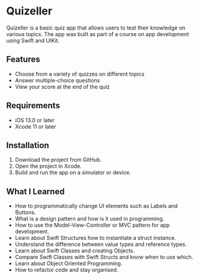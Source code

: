 # Quizeller

Quizeller is a basic quiz app that allows users to test their knowledge on various topics. The app was built as part of a course on app development using Swift and UIKit.

## Features

- Choose from a variety of quizzes on different topics
- Answer multiple-choice questions
- View your score at the end of the quiz

## Requirements

- iOS 13.0 or later
- Xcode 11 or later

## Installation

1. Download the project from GitHub.
2. Open the project in Xcode.
3. Build and run the app on a simulator or device.

## What I Learned

- How to programmatically change UI elements such as Labels and Buttons.
- What is a design pattern and how is it used in programming.
- How to use the Model-View-Controller or MVC pattern for app development.
- Learn about Swift Structures how to instantiate a struct instance.
- Understand the difference between value types and reference types.
- Learn about Swift Classes and creating Objects.
- Compare Swift Classes with Swift Structs and know when to use which.
- Learn about Object Oriented Programming.
- How to refactor code and stay organised.

